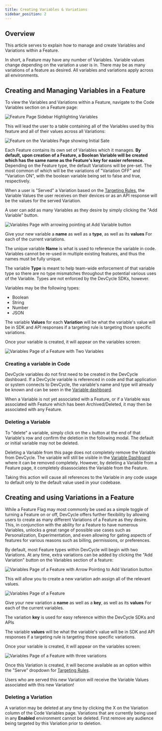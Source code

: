 ```yaml
---
title: Creating Variables & Variations
sidebar_position: 2
---
```


## Overview 

This article serves to explain how to manage and create Variables and Variations within a Feature. 

In short, a Feature may have any number of Variables. Variable values change depending on the variation a user is in. There may be as many variations of a feature as desired. All variables and variations apply across all environments. 

## Creating and Managing Variables in a Feature

To view the Variables and Variations within a Feature, navigate to the Code Variables section on a Feature page:

![Feature Page Sidebar Highlighting Variables](/december_2021_variables_sidebar.png)

This will lead the user to a table containing all of the Variables used by this feature and all of their values across all Variations:

![Feature on the Variables Page showing Initial Sate](/december_2021_variables-fancy.png)

Each Feature contains its own set of Variables which it manages. **By default, upon creation of a Feature, a Boolean Variable will be created which has the same name as the Feature's key for easier reference.** Depending on the Feature type, the default Variations will be pre-set. The most common of which will be the variations of "Variation OFF" and "Variation ON", with the boolean variable being set to false and true, respectively.

When a user is "Served" a Variation based on the [Targeting Rules](/docs/home/feature-management/features-and-variables/targeting-users), the Variable Values the user receives on their devices or as an API response will be the values for the served Variation. 

A user can add as many Variables as they desire by simply clicking the "Add Variable" button. 

![Variables Page with arrowing pointing at Add Variable button](/december_2021_variable-add.png)

Give your new variable a **name** as well as a **type**, as well as its **values** For each of the current variations.

The unique variable **Name** is what is used to reference the variable in code. Variables cannot be re-used in multiple existing features, and thus the names must be fully unique.

The variable **Type** is meant to help team-wide enforcement of that variable type so there are no type mismatches throughout the potential various uses of the Variable. Types are not enforced by the DevCycle SDKs, however.

Variables may be the following types:

* Boolean
* String
* Number
* JSON

The variable **Values** for each **Variation** will be what the variable's value will be in SDK and API responses if a targeting rule is targeting those specific variations. 

Once your variable is created, it will appear on the variables screen:

![Variables Page of a Feature with Two Variables](/december_2021_two-variables.png)


### Creating a variable in Code

DevCycle variables do not first need to be created in the DevCycle dashboard. If a DevCycle variable is referenced in code and that application or system connects to DevCycle, the variable's name and type will already be known and can be seen in the [Variable dashboard](/docs/home/feature-management/organizing-your-flags-and-variables/variable-dashboard).

When a Variable is not yet associated with a Feature, or if a Variable was associated with Feature which has been Archived/Deleted, it may then be associated with any Feature. 

### Deleting a Variable

To "delete" a variable, simply click on the `x` button at the end of that Variable's row and confirm the deletion in the following modal. The default or initial variable may not be deleted. 

Deleting a Variable from this page does not completely remove the Variable from DevCycle. The variable will still be visible in the [Variable Dashboard](/docs/home/feature-management/organizing-your-flags-and-variables/variable-dashboard) where it can be removed completely. However, by deleting a Variable from a Feature page, it completely disassociates the Variable from the Feature. 

Taking this action will cause all references to the Variable in any code usage to default only to the default value used in your codebase.

## Creating and using Variations in a Feature

While a Feature Flag may most commonly be used as a simple toggle of turning a Feature on or off, DevCycle offers further flexibility by allowing users to create as many different Variations of a Feature as they desire. This, in conjunction with the ability for a Feature to have numerous Variables, unlocks a great range of possible use cases such as Personalization, Experimentation, and even allowing for gating aspects of features for various reasons such as billing, permissions, or preferences.

By default, most Feature types within DevCycle will begin with two Variations. At any time, extra variations can be added by clicking the "Add Variation" button on the Variables section of a feature:

![Variables Page of a Feature with Arrow Pointing to Add Variation button](/december_2021_add-variation.png)

This will allow you to create a new variation adn assign all of the relevant values. 

![Variables Page of a Feature](/december_2021_new-variation.png)

Give your new variation a **name** as well as a **key**, as well as its **values** For each of the current variables.

The variation **key** is used for easy reference within the DevCycle SDKs and APIs 

The variable **values** will be what the variable's value will be in SDK and API responses if a targeting rule is targeting those specific variations. 

Once your variable is created, it will appear on the variables screen:

![Variables Page of a Feature with three variations](/december_2021_three-variations.png)

Once this Variation is created, it will become available as an option within the "Serve" dropdown for [Targeting Rules](/docs/home/feature-management/features-and-variables/targeting-users).

Users who are served this new Variation will receive the Variable Values associated with this new Variation!

### Deleting a Variation

A variation may be deleted at any time by clicking the X on the Variation column of the Code Variables page. Variations that are currently being used in any **Enabled** environment cannot be deleted. First remove any audience being targeted by this Variation prior to deletion.


